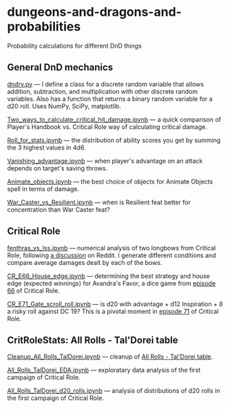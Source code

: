 # dungeons-and-dragons-and-probabilities
Probability calculations for different DnD things

## General DnD mechanics

[dndrv.py](https://github.com/onishchenkoar/dungeons-and-dragons-and-probabilities/blob/main/dndrv.py) &mdash; I define a class for a discrete random variable that allows addition, subtraction, and multiplication with other discrete random variables. Also has a function that returns a binary random variable for a d20 roll. Uses NumPy, SciPy, matplotlib.

[Two_ways_to_calculate_critical_hit_damage.ipynb](https://github.com/onishchenkoar/dungeons-and-dragons-and-probabilities/blob/main/Two_ways_to_calculate_critical_hit_damage.ipynb) &mdash; a quick comparison of Player's Handbook vs. Critical Role way of calculating critical damage.

[Roll_for_stats.ipynb](https://github.com/onishchenkoar/dungeons-and-dragons-and-probabilities/blob/main/Roll_for_stats.ipynb) &mdash; the distribution of ability scores you get by summing the 3 highest values in 4d6.

[Vanishing_advantage.ipynb](https://github.com/onishchenkoar/dungeons-and-dragons-and-probabilities/blob/main/Vanishing_advantage.ipynb) &mdash; when player's advantage on an attack depends on target's saving throws.

[Animate_objects.ipynb](https://github.com/onishchenkoar/dungeons-and-dragons-and-probabilities/blob/main/Animate_objects.ipynb) &mdash; the best choice of objects for Animate Objects spell in terms of damage.

[War_Caster_vs_Resilient.ipynb](https://github.com/onishchenkoar/dungeons-and-dragons-and-probabilities/blob/main/Animate_Objects_and_War_Caster_vs_Resilient.ipynb) &mdash; when is Resilient feat better for concentration than War Caster feat?

## Critical Role
[fenthras_vs_lss.ipynb](https://github.com/onishchenkoar/dungeons-and-dragons-and-probabilities/blob/main/fenthras_vs_sky_sentinel/fenthras_vs_lss.ipynb) &mdash; numerical analysis of two longbows from Critical Role, following [a discussion](https://www.reddit.com/r/criticalrole/comments/59fans/spoilers_e72_what_is_the_difference_in_damage/) on Reddit. I generate different conditions and compare average damages dealt by each of the bows.

[CR_E66_House_edge.ipynb](https://github.com/onishchenkoar/dungeons-and-dragons-and-probabilities/blob/main/CR_E66_House_edge.ipynb) &mdash; determining the best strategy and house edge (expected winnings) for Avandra's Favor, a dice game from [episode 66](https://youtu.be/jgmBV5NA2A8) of Critical Role.

[CR_E71_Gate_scroll_roll.ipynb](https://github.com/onishchenkoar/dungeons-and-dragons-and-probabilities/blob/main/CR_E71_Gate_scroll_roll.ipynb) &mdash; is d20 with advantage + d12 Inspiration + 8 a risky roll against DC 19? This is a pivotal moment in [episode 71](https://youtu.be/-I_tnzBKSWk) of Critical Role.

## CritRoleStats: All Rolls - Tal'Dorei table
[Cleanup_All_Rolls_TalDorei.ipynb](https://github.com/onishchenkoar/dungeons-and-dragons-and-probabilities/blob/main/Cleanup_All_Rolls_TalDorei.ipynb) &mdash; cleanup of [All Rolls - Tal'Dorei table](https://docs.google.com/spreadsheets/d/1OEg29XbL_YpO0m5JrLQpOPYTnxVsIg8iP67EYUrtRJg/edit?usp=sharing).

[All_Rolls_TalDorei_EDA.ipynb](https://github.com/onishchenkoar/dungeons-and-dragons-and-probabilities/blob/main/All_Rolls_TalDorei_EDA.ipynb) &mdash; exploratary data analysis of the first campaign of Critical Role.

[All_Rolls_TalDorei_d20_rolls.ipynb](https://github.com/onishchenkoar/dungeons-and-dragons-and-probabilities/blob/main/All_Rolls_TalDorei_d20_rolls.ipynb) &mdash; analysis of distributions of d20 rolls in the first campaign of Critical Role.
